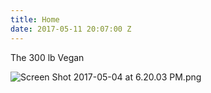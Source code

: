 ```yaml
---
title: Home
date: 2017-05-11 20:07:00 Z
---
```


The 300 lb Vegan

![Screen Shot 2017-05-04 at 6.20.03 PM.png](/uploads/Screen%20Shot%202017-05-04%20at%206.20.03%20PM.png)